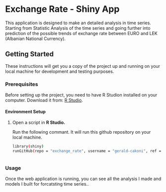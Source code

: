 # Exchange Rate - Shiny App

This application is designed to make an detailed analysis in time series. Starting from Statistic Analysis of the time series and going further into prediction of the possible trends of exchange rate between EURO and LEK (Albanian National Currency).

## Getting Started

These instructions will get you a copy of the project up and running on your local machine for development and testing purposes.

### Prerequisites

Before setting up the project, you need to have R Studion installed on your computer.
Download it from: [R Studio](https://www.r-project.org/).


#### Environment Setup

1. Open a script in **R Studio.**
    
    Run the following commant. It will run this github repository on your local machine.
   ```bash
   library(shiny)
   runGitHub(repo = "exchange_rate", username = "gerald-cakoni", ref = "main")



### Usage

Once the web application is running, you can see all the analysis I made and models I built for forcatsting time series..